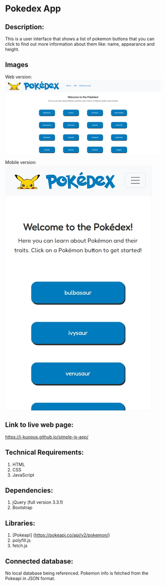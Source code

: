 # Pokedex App

## Description:

This is a user interface that shows a list of pokemon buttons that you can click to find out more information about them like: name, appearance and height.

## Images 

Web version:
![Pokedex App Web Image](img/Pokedex1.jpg?raw=true "Title")

Mobile version:
<br/>
![Pokedex App Mobile Image](img/Pokedex1.2.jpg?raw=true "Title")

## Link to live web page:

https://j-kuopus.github.io/simple-js-app/

## Technical Requirements:

1. HTML
2. CSS
3. JavaScript

## Dependencies:

1. jQuery (full version 3.3.1)
2. Bootstrap

## Libraries:

1. [Pokeapi] (https://pokeapi.co/api/v2/pokemon/)
2. polyfill.js
3. fetch.js

## Connected database:

No local database being referenced. Pokemon info is fetched from the Pokeapi in JSON format.
